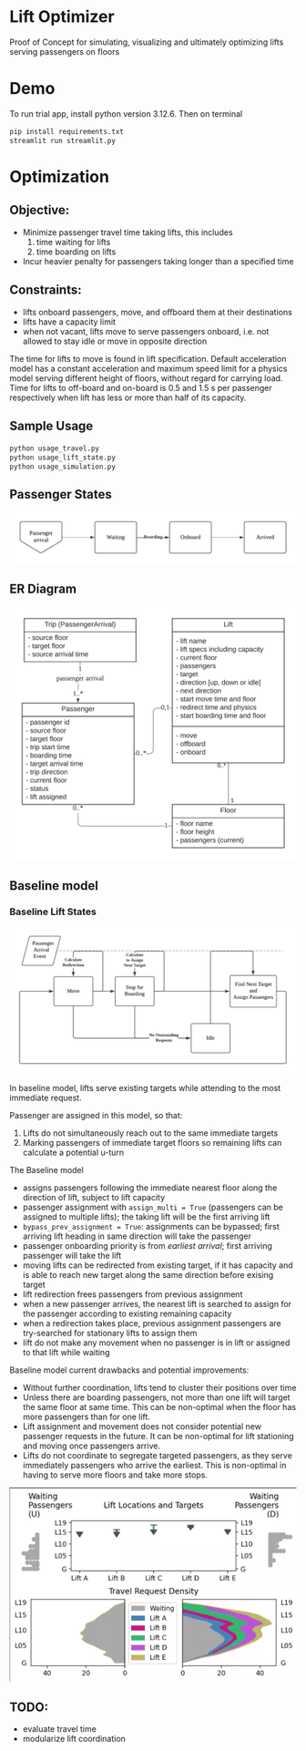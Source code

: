 # Lift Optimizer
Proof of Concept for simulating, visualizing and ultimately optimizing lifts serving passengers on floors

# Demo
To run trial app, install python version 3.12.6. Then on terminal
```
pip install requirements.txt
streamlit run streamlit.py
```

# Optimization

## Objective:
- Minimize passenger travel time taking lifts, this includes
	1. time waiting for lifts
	2. time boarding on lifts
- Incur heavier penalty for passengers taking longer than a specified time

## Constraints:
- lifts onboard passengers, move, and offboard them at their destinations
- lifts have a capacity limit
- when not vacant, lifts move to serve passengers onboard, i.e. not allowed to stay idle or move in opposite direction

The time for lifts to move is found in lift specification. Default acceleration model has a constant acceleration and maximum speed limit for a physics model serving different height of floors, without regard for carrying load.
Time for lifts to off-board and on-board is 0.5 and 1.5 s per passenger respectively when lift has less or more than half of its capacity.

## Sample Usage
```
python usage_travel.py
python usage_lift_state.py
python usage_simulation.py
```

## Passenger States
![Passenger state](data/Passenger%20States.png "passenger_state")

## ER Diagram
![Data model](data/ER.png "ERD")

## Baseline model

### Baseline Lift States
![Lift state](data/Baseline%20Flow.png "Lift Baseline State Transitions")

In baseline model, lifts serve existing targets while attending to the most immediate request.

Passenger are assigned in this model, so that:
1. Lifts do not simultaneously reach out to the same immediate targets
2. Marking passengers of immediate target floors so remaining lifts can calculate a potential u-turn

The Baseline model
- assigns passengers following the immediate nearest floor along the direction of lift, subject to lift capacity
- passenger assignment with `assign_multi = True` (passengers can be assigned to multiple lifts); the taking lift will be the first arriving lift
- `bypass_prev_assignment = True`: assignments can be bypassed; first arriving lift heading in same direction will take the passenger
- passenger onboarding priority is from *earliest arrival*; first arriving passenger will take the lift
- moving lifts can be redirected from existing target, if it has capacity and is able to reach new target along the same direction before exising target
- lift redirection frees passengers from previous assignment
- when a new passenger arrives, the nearest lift is searched to assign for the passenger according to existing remaining capacity
- when a redirection takes place, previous assignment passengers are try-searched for stationary lifts to assign them
- lift do not make any movement when no passenger is in lift or assigned to that lift while waiting

Baseline model current drawbacks and potential improvements:
- Without further coordination, lifts tend to cluster their positions over time
- Unless there are boarding passengers, not more than one lift will target the same floor at same time. This can be non-optimal when the floor has more passengers than for one lift.
- Lift assignment and movement does not consider potential new passenger requests in the future. It can be non-optimal for lift stationing and moving once passengers arrive.
- Lifts do not coordinate to segregate targeted passengers, as they serve immediately passengers who arrive the earliest. This is non-optimal in having to serve more floors and take more stops.

![One cluster](data/one_cluster.png "Example of Lift Positions Clustered Together")

## TODO:
- evaluate travel time
- modularize lift coordination
